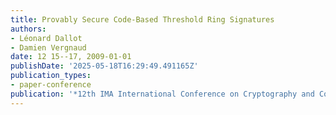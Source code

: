 ```yaml
---
title: Provably Secure Code-Based Threshold Ring Signatures
authors:
- Léonard Dallot
- Damien Vergnaud
date: 12 15--17, 2009-01-01
publishDate: '2025-05-18T16:29:49.491165Z'
publication_types:
- paper-conference
publication: '*12th IMA International Conference on Cryptography and Coding*'
---
```

